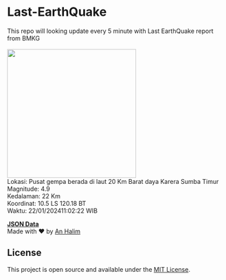 # Last-EarthQuake
This repo will looking update every 5 minute with Last EarthQuake report from BMKG
<br>
<br>
<img src="https://static.bmkg.go.id/20240122110222.mmi.jpg" width="300"/>
<br>
Lokasi: Pusat gempa berada di laut 20 Km Barat daya Karera Sumba Timur <br>
Magnitude: 4.9 <br>
Kedalaman: 22 Km <br>
Koordinat: 10.5 LS 120.18 BT <br>
Waktu: 22/01/202411:02:22 WIB <br>

<a href="./data/data.json">**JSON Data**</a>
<br>
Made with ❤️ by <a href="https://github.com/an-halim">An Halim</a>
## License

This project is open source and available under the [MIT License](LICENSE).
